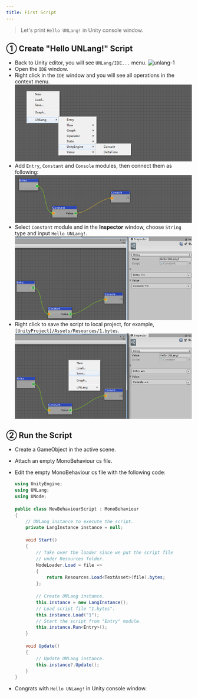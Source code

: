 ```yaml
---
title: First Script
---
```


> Let's print `Hello UNLang!` in Unity console window.

## ① Create "Hello UNLang!" Script

* Back to Unity editor, you will see `UNLang/IDE...` menu.
  ![unlang-1](unlang.io/assets/unlang-1.png)
* Open the `IDE` window.
* Right click in the `IDE` window and you will see all operations in the context menu.
  ![unlang-2](assets/unlang-2.png)
* Add `Entry`, `Constant` and `Console` modules, then connect them as following:
  ![unlang-3](assets/unlang-3.png)
* Select `Constant` module and in the **Inspector** window, choose `String` type and input `Hello UNLang!`.
  ![unlang-4](assets/unlang-4.png)
* Right click to save the script to local project, for example, `[UnityProject]/Assets/Resources/1.bytes`.
  ![unlang-5](assets/unlang-5.png)

## ② Run the Script

* Create a GameObject in the active scene.
* Attach an empty MonoBehaviour cs file.
* Edit the empty MonoBehaviour cs file with the following code:
  
  ```csharp
  using UnityEngine;
  using UNLang;
  using UNode;

  public class NewBehaviourScript : MonoBehaviour
  {
      // UNLang instance to execute the script.
      private LangInstance instance = null;

      void Start()
      {
          // Take over the loader since we put the script file
          // under Resources folder.
          NodeLoader.Load = file =>
          {
              return Resources.Load<TextAsset>(file).bytes;
          };

          // Create UNLang instance.
          this.instance = new LangInstance();
          // Load script file "1.bytes".
          this.instance.Load("1");
          // Start the script from "Entry" module.
          this.instance.Run<Entry>();
      }

      void Update()
      {
          // Update UNLang instance.
          this.instance?.Update();
      }
  }
  ```

* Congrats with `Hello UNLang!` in Unity console window.
